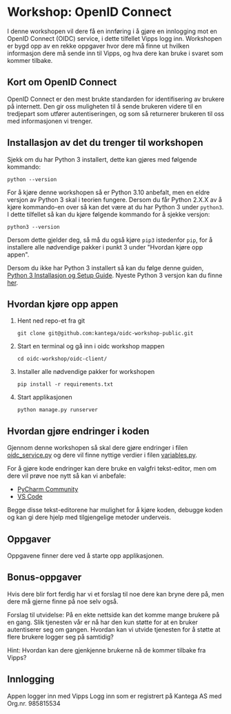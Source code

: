 # Workshop: OpenID Connect
I denne workshopen vil dere få en innføring i å gjøre en innlogging mot en OpenID Connect (OIDC) service,
i dette tilfellet Vipps logg inn.
Workshopen er bygd opp av en rekke oppgaver hvor dere må finne ut hvilken informasjon dere må
sende inn til Vipps, og hva dere kan bruke i svaret som kommer tilbake.

## Kort om OpenID Connect
OpenID Connect er den mest brukte standarden for identifisering av brukere på
internett. Den gir oss muligheten til å sende brukeren videre til en tredjepart
som utfører autentiseringen, og som så returnerer brukeren til oss med informasjonen
vi trenger.

## Installasjon av det du trenger til workshopen
Sjekk om du har Python 3 installert, dette kan gjøres med følgende kommando:
```
python --version
```
For å kjøre denne workshopen så er Python 3.10 anbefalt, men en eldre versjon av Python 3 skal i teorien fungere.
Dersom du får Python 2.X.X av å kjøre kommando-en over så kan det være at du har Python 3 under ```python3```.
I dette tilfellet så kan du kjøre følgende kommando for å sjekke versjon:
```
python3 --version
```
Dersom dette gjelder deg, så må du også kjøre ```pip3``` istedenfor ```pip```, for å installere alle nødvendige pakker i punkt 3 under "Hvordan kjøre opp appen".

Dersom du ikke har Python 3 installert så kan du følge denne guiden, [Python 3 Installasjon og Setup Guide](https://realpython.com/installing-python/).
Nyeste Python 3 versjon kan du finne [her](https://www.python.org/downloads/).

## Hvordan kjøre opp appen
1. Hent ned repo-et fra git
    ```
    git clone git@github.com:kantega/oidc-workshop-public.git
    ```
2. Start en terminal og gå inn i oidc workshop mappen
    ```
    cd oidc-workshop/oidc-client/
    ```
   
3. Installer alle nødvendige pakker for workshopen
    ```
    pip install -r requirements.txt
    ```
   
4. Start applikasjonen
    ```
    python manage.py runserver
    ```

## Hvordan gjøre endringer i koden
Gjennom denne workshopen så skal dere gjøre endringer i filen [oidc_service.py](oidc-client/core/oidc_service.py) 
og dere vil finne nyttige verdier i filen [variables.py](oidc-client/core/variables.py).

For å gjøre kode endringer kan dere bruke en valgfri tekst-editor, men om dere vil prøve noe nytt så kan vi anbefale:
* [PyCharm Community](https://www.jetbrains.com/pycharm)
* [VS Code](https://code.visualstudio.com/)

Begge disse tekst-editorene har mulighet for å kjøre koden, 
debugge koden og kan gi dere hjelp med tilgjengelige metoder underveis.

## Oppgaver
Oppgavene finner dere ved å starte opp applikasjonen.

## Bonus-oppgaver
Hvis dere blir fort ferdig har vi et forslag til noe dere kan bryne dere på, men
dere må gjerne finne på noe selv også.

Forslag til utvidelse:
På en ekte nettside kan det komme mange brukere på en gang. Slik tjenesten vår
er nå har den kun støtte for at en bruker autentiserer seg om gangen.
Hvordan kan vi utvide tjenesten for å støtte at flere brukere logger seg på
samtidig?

Hint:
Hvordan kan dere gjenkjenne brukerne nå de kommer tilbake fra Vipps?

## Innlogging
Appen logger inn med Vipps Logg inn som er registrert på Kantega AS med Org.nr. 985815534